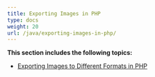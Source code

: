 ```yaml
---
title: Exporting Images in PHP
type: docs
weight: 20
url: /java/exporting-images-in-php/
---
```


**This section includes the following topics:**

- [Exporting Images to Different Formats in PHP](/imaging/java/exporting-images-to-different-formats-in-php-html/)
